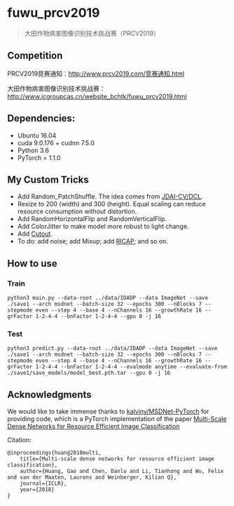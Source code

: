 # fuwu_prcv2019
> 大田作物病害图像识别技术挑战赛（PRCV2019）

## Competition

PRCV2019竞赛通知：http://www.prcv2019.com/竞赛通知.html

大田作物病害图像识别技术挑战赛：http://www.icgroupcas.cn/website_bchtk/fuwu_prcv2019.html

## Dependencies:

+ Ubuntu 16.04
+ cuda 9.0.176 + cudnn 7.5.0
+ Python 3.6
+ PyTorch = 1.1.0

## My Custom Tricks

+ Add Random_PatchShuffle. The idea comes from [JDAI-CV/DCL](https://github.com/JDAI-CV/DCL). 
+ Resize to 200 (width) and 300 (height). Equal scaling can reduce resource consumption without distortion.
+ Add RandomHorizontalFlip and RandomVerticalFlip.
+ Add ColorJitter to make model more robust to light change.
+ Add [Cutout](https://github.com/uoguelph-mlrg/Cutout). 
+ To do: add noise; add Mixup; add [RICAP](https://github.com/4uiiurz1/pytorch-ricap); and so on.

## How to use

### Train
```
python3 main.py --data-root ../data/IDADP --data ImageNet --save ./save1 --arch msdnet --batch-size 32 --epochs 300 --nBlocks 7 --stepmode even --step 4 --base 4 --nChannels 16 --growthRate 16 --grFactor 1-2-4-4 --bnFactor 1-2-4-4 --gpu 0 -j 16
```

### Test
```
python3 predict.py --data-root ../data/IDADP --data ImageNet --save ./save1 --arch msdnet --batch-size 32 --epochs 300 --nBlocks 7 --stepmode even --step 4 --base 4 --nChannels 16 --growthRate 16 --grFactor 1-2-4-4 --bnFactor 1-2-4-4 --evalmode anytime --evaluate-from ./save1/save_models/model_best.pth.tar --gpu 0 -j 16
```

## Acknowledgments

We would like to take immense thanks to [kalviny/MSDNet-PyTorch](https://github.com/kalviny/MSDNet-PyTorch) for providing code, which is a PyTorch implementation of the paper [Multi-Scale Dense Networks for Resource Efficient Image Classification](https://arxiv.org/pdf/1703.09844.pdf)

Citation:

    @inproceedings{huang2018multi,
        title={Multi-scale dense networks for resource efficient image classification},
        author={Huang, Gao and Chen, Danlu and Li, Tianhong and Wu, Felix and van der Maaten, Laurens and Weinberger, Kilian Q},
        journal={ICLR},
        year={2018}
    }